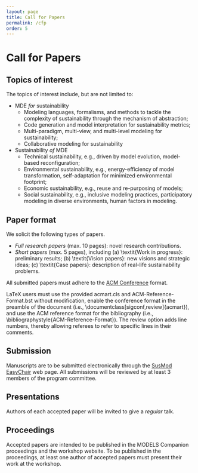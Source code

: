 ```yaml
---
layout: page
title: Call for Papers
permalink: /cfp
order: 5
---
```


# Call for Papers


## **Topics of interest**

The topics of interest include, but are not limited to:

- MDE *for* sustainability
  - Modeling languages, formalisms, and methods to tackle the complexity of sustainability through the mechanism of abstraction;
  - Code generation and model interpretation for sustainability metrics;
  - Multi-paradigm, multi-view, and multi-level modeling for sustainability;
  - Collaborative modeling for sustainability
- Sustainability *of* MDE
  - Technical sustainability, e.g., driven by model evolution, model-based reconfiguration;
  - Environmental sustainability, e.g., energy-efficiency of model transformation, self-adaptation for minimized environmental footprint;
  - Economic sustainability, e.g., reuse and re-purposing of models;
  - Social sustainability, e.g., inclusive modeling practices, participatory modeling in diverse environments, human factors in modeling.


## **Paper format**

We solicit the following types of papers.
- *Full research papers* (max. 10 pages): novel research contributions.
- *Short papers* (max. 5 pages), including (a) \textit{Work in progress}: preliminary results; (b) \textit{Vision papers}: new visions and strategic ideas; (c) \textit{Case papers}: description of real-life sustainability problems.

All submitted papers must adhere to the [ACM Conference](https://www.acm.org/publications/proceedings-template) format.

LaTeX users must use the provided acmart.cls and ACM-Reference-Format.bst without modification, enable the conference format in the preamble of the document (i.e., \documentclass[sigconf,review]{acmart}), and use the ACM reference format for the bibliography (i.e., \bibliographystyle{ACM-Reference-Format}). The review option adds line numbers, thereby allowing referees to refer to specific lines in their comments.

<!-- An [Overleaf template](https://www.overleaf.com/latex/templates/ieee-conference-template/grfzhhncsfqn) is also available. -->

## **Submission**
Manuscripts are to be submitted electronically through the [SusMod EasyChair](https://easychair.org/my/conference?conf=susmod2024) web page.
All submissions will be reviewed by at least 3 members of the program committee. 

## **Presentations**
Authors of each accepted paper will be invited to give a *regular* talk.

## **Proceedings**
Accepted papers are intended to be published in the MODELS Companion proceedings and the workshop website. To be published in the proceedings, at least one author of accepted papers must present their work at the workshop.